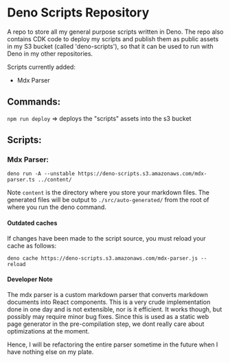 # Deno Scripts Repository

A repo to store all my general purpose scripts written in Deno.
The repo also contains CDK code to deploy my scripts and publish them as public assets in my S3 bucket (called 'deno-scripts'), so that it can be used to run with Deno in my other repositories.

Scripts currently added:

- Mdx Parser

## Commands:

`npm run deploy` => deploys the "scripts" assets into the s3 bucket

## Scripts:

### Mdx Parser:

```shell script
deno run -A --unstable https://deno-scripts.s3.amazonaws.com/mdx-parser.ts ../content/
```

Note `content` is the directory where you store your markdown files.
The generated files will be output to `./src/auto-generated/` from the root of where you run the deno command.

#### Outdated caches

If changes have been made to the script source, you must reload your cache as follows:

```shell script
deno cache https://deno-scripts.s3.amazonaws.com/mdx-parser.js --reload
```

#### Developer Note

The mdx parser is a custom markdown parser that converts markdown documents into React components.
This is a very crude implementation done in one day and is not extensible, nor is it efficient.
It works though, but possibly may require minor bug fixes. Since this is used as a static web page generator in the pre-compilation step, we dont really care about optimizations at the moment.

Hence, I will be refactoring the entire parser sometime in the future when I have nothing else on my plate.

